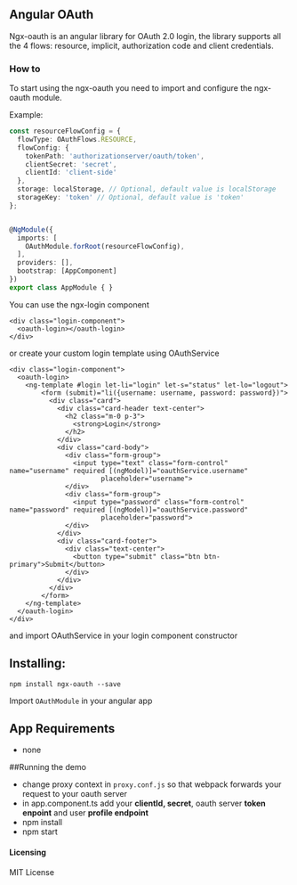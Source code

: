 ## Angular OAuth

Ngx-oauth is an angular library for OAuth 2.0 login, the library supports all the 4 flows: resource, implicit, authorization code and client credentials.

### How to

To start using the ngx-oauth you need to import and configure the ngx-oauth module.

Example: 
```typescript
const resourceFlowConfig = {
  flowType: OAuthFlows.RESOURCE,
  flowConfig: {
    tokenPath: 'authorizationserver/oauth/token',
    clientSecret: 'secret',
    clientId: 'client-side'
  },
  storage: localStorage, // Optional, default value is localStorage
  storageKey: 'token' // Optional, default value is 'token'
};


@NgModule({
  imports: [
    OAuthModule.forRoot(resourceFlowConfig),
  ],
  providers: [],
  bootstrap: [AppComponent]
})
export class AppModule { }
``` 

You can use the ngx-login component

```angular2html
<div class="login-component">
  <oauth-login></oauth-login>
</div>  
```
or create your custom login template using OAuthService

```angular2html
<div class="login-component">
  <oauth-login>
    <ng-template #login let-li="login" let-s="status" let-lo="logout">
        <form (submit)="li({username: username, password: password})">
          <div class="card">
            <div class="card-header text-center">
              <h2 class="m-0 p-3">
                <strong>Login</strong>
              </h2>
            </div>
            <div class="card-body">
              <div class="form-group">
                <input type="text" class="form-control" name="username" required [(ngModel)]="oauthService.username"
                       placeholder="username">
              </div>
              <div class="form-group">
                <input type="password" class="form-control" name="password" required [(ngModel)]="oauthService.password"
                       placeholder="password">
              </div>
            </div>
            <div class="card-footer">
              <div class="text-center">
                <button type="submit" class="btn btn-primary">Submit</button>
              </div>
            </div>
          </div>
        </form>
    </ng-template>
  </oauth-login>
</div>  

```

and import OAuthService in your login component constructor

## Installing:
```
npm install ngx-oauth --save
```

Import ```OAuthModule``` in your angular app

## App Requirements
* none
 
##Running the demo

* change proxy context in ```proxy.conf.js``` so that webpack forwards your request to your oauth server
* in app.component.ts add your **clientId, secret**, oauth server **token enpoint** and user **profile endpoint**
* npm install
* npm start
 
#### Licensing
MIT License


